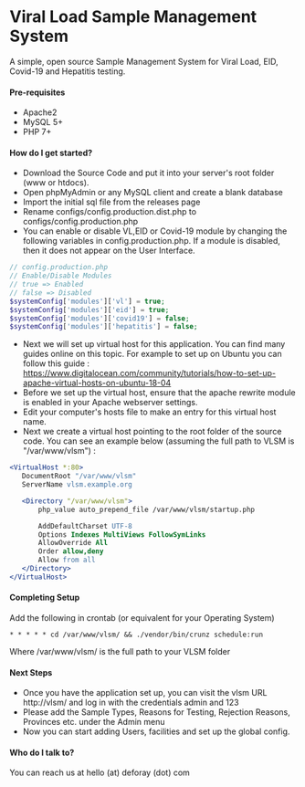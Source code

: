 # Viral Load Sample Management System #

A simple, open source Sample Management System for Viral Load, EID, Covid-19 and Hepatitis testing.

#### Pre-requisites
* Apache2
* MySQL 5+
* PHP 7+


#### How do I get started?
* Download the Source Code and put it into your server's root folder (www or htdocs).
* Open phpMyAdmin or any MySQL client and create a blank database
* Import the initial sql file from the releases page
* Rename configs/config.production.dist.php to configs/config.production.php
* You can enable or disable VL,EID or Covid-19 module by changing the following variables in config.production.php. If a module is disabled, then it does not appear on the User Interface.

```php
// config.production.php
// Enable/Disable Modules
// true => Enabled
// false => Disabled
$systemConfig['modules']['vl'] = true;
$systemConfig['modules']['eid'] = true;
$systemConfig['modules']['covid19'] = false;
$systemConfig['modules']['hepatitis'] = false;
```

* Next we will set up virtual host for this application. You can find many guides online on this topic. For example to set up on Ubuntu you can follow this guide : https://www.digitalocean.com/community/tutorials/how-to-set-up-apache-virtual-hosts-on-ubuntu-18-04
* Before we set up the virtual host, ensure that the apache rewrite module is enabled in your Apache webserver settings.
* Edit your computer's hosts file to make an entry for this virtual host name.
* Next we create a virtual host pointing to the root folder of the source code. You can see an example below (assuming the full path to VLSM is "/var/www/vlsm") : 

```apache
<VirtualHost *:80>
   DocumentRoot "/var/www/vlsm"
   ServerName vlsm.example.org

   <Directory "/var/www/vlsm">
       php_value auto_prepend_file /var/www/vlsm/startup.php

       AddDefaultCharset UTF-8
       Options Indexes MultiViews FollowSymLinks
       AllowOverride All
       Order allow,deny
       Allow from all
   </Directory>
</VirtualHost>
```

#### Completing Setup

Add the following in crontab (or equivalent for your Operating System)

```
* * * * * cd /var/www/vlsm/ && ./vendor/bin/crunz schedule:run
```

Where /var/www/vlsm/ is the full path to your VLSM folder

#### Next Steps
* Once you have the application set up, you can visit the vlsm URL http://vlsm/ and log in with the credentials admin and 123
* Please add the Sample Types, Reasons for Testing, Rejection Reasons, Provinces etc. under the Admin menu
* Now you can start adding Users, facilities and set up the global config.


#### Who do I talk to?
You can reach us at hello (at) deforay (dot) com
